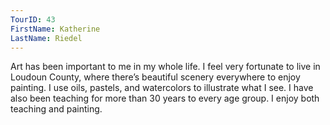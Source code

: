 ```yaml
---
TourID: 43
FirstName: Katherine
LastName: Riedel
---
```

Art has been important to me in my whole life. I feel very fortunate to live in Loudoun County, where there’s beautiful scenery everywhere to enjoy painting. I use oils, pastels, and watercolors to illustrate what I see. I have also been teaching for more than 30 years to every age group. I enjoy both teaching and painting.
